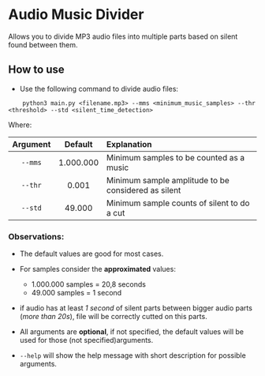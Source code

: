# Audio Music Divider

Allows you to divide MP3 audio files into multiple parts based on silent found between them.


## How to use

- Use the following command to divide audio files:

```
    python3 main.py <filename.mp3> --mms <minimum_music_samples> --thr <threshold> --std <silent_time_detection>
```
Where:

| Argument |    Default      |  Explanation |
|:--------:|:---------------:|:------------|
| ``--mms``    |    1.000.000  | Minimum samples to be counted as a music  |
| ``--thr``    |     0.001     |   Minimum sample amplitude to be considered as silent |
| ``--std``    |     49.000    |    Minimum sample counts of silent to do a cut  |

### Observations: 
- The default values are good for most cases.
- For samples consider the **approximated** values:
    - 1.000.000 samples = 20,8 seconds
    - 49.000 samples = 1 second

- if audio has at least _1 second_ of silent parts between bigger audio parts (_more than 20s_), file will be correctly cutted on this parts.

- All arguments are **optional**, if not specified, the default values will be used for those (not specified)arguments.

- ``--help`` will show the help message with short description for possible arguments.